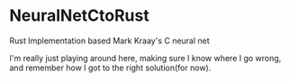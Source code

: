 # NeuralNetCtoRust
Rust Implementation based Mark Kraay's C neural net

I'm really just playing around here, making sure I know where I go wrong, and remember how I got to the right solution(for now).
